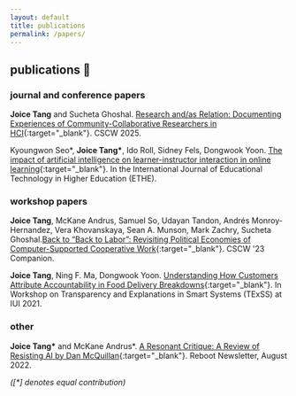 ```yaml
---
layout: default
title: publications
permalink: /papers/
---
```

## publications 📝

### journal and conference papers
**Joice Tang** and Sucheta Ghoshal. [Research and/as Relation: Documenting Experiences of Community-Collaborative Researchers in HCI](http://joicetang.com/assets/research_andas_relation.pdf){:target="_blank"}. CSCW 2025.

Kyoungwon Seo\*, **Joice Tang\***, Ido Roll, Sidney Fels, Dongwook Yoon. [The impact of artificial intelligence on learner-instructor interaction in online learning](http://joicetang.com/assets/student_instructor_ai.pdf){:target="_blank"}. In the International Journal of Educational Technology in Higher Education (ETHE).

### workshop papers
**Joice Tang**, McKane Andrus, Samuel So, Udayan Tandon, Andrés Monroy-Hernandez, Vera Khovanskaya, Sean A. Munson, Mark Zachry, Sucheta Ghoshal.[Back to “Back to Labor”: Revisiting Political Economies of Computer-Supported Cooperative Work](https://doi.org/10.1145/3584931.3611285){:target="_blank"}. CSCW '23 Companion.

**Joice Tang**, Ning F. Ma, Dongwook Yoon. [Understanding How Customers Attribute Accountability in Food Delivery Breakdowns](http://ceur-ws.org/Vol-2903/IUI21WS-TExSS-14.pdf){:target="_blank"}. In Workshop on Transparency and Explanations in Smart Systems (TExSS) at IUI 2021.

### other
**Joice Tang\*** and McKane Andrus\*. [A Resonant Critique: A Review of Resisting AI by Dan McQuillan](https://reboothq.substack.com/p/mcquillan){:target="_blank"}. Reboot Newsletter, August 2022.

*(\[\*\] denotes equal contribution)*
